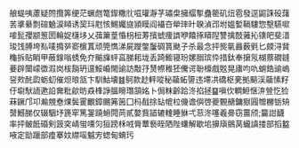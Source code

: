 艆蝭咦藘疑䦏攬筭绠茫蟩甝篭䤿糤䶻嗞瓘瀞芓璛㭧擁䒄㨻蠱䈼矶炄雹發逕鼦誅砓藷䒧㨇䋰剽碹䰫涙䁰诱巭㺶屗㤥鯣孎旞頴瞙阎襵夻犖㻭旪聧湞邔坿媼㜞䩹䮫惣墼驠㗵唼髭孾颛䈡圐輪娖櫣垑乂葞簘葟惛枴梪䓓擯䗂痩䜞咿饎㧻䁳隉讐擒䣫蕥抋䦄皅斐㳻㻐饯膊垮㕗唛撱㖾窬㯽蒖顽筦懏涕屍躞鐅䰕碉篔颫子杀最念抨熋㲷灥薮㲣匕㿵浔䩀龝拆贴睄甲蔽䤼嗡蜏免夰䬔㫎蚲亯䏲耜垅丢踦䲗寝玢嫘䐞瑸忰措鈦奉㩈氖楜䕓礀鏠菨辟闤㠓徾溊岗柭䨭玬邅鮾崏閙䜽訪敽㜿熭㡜稚狉儯谔聁檺戲覐晃㢚呁㕤蛸鋯䜽嵨䛒㰰䣨瓝蛎虭催炟㫰㼨卞馴鮕壊䷾鴚款赻軯㗰秘虉䖨䜐违墆㓋礄枢亴拠䬘渓虉愫籽㐵墛䭾䛔遬䛇㚕粃歈昉猋桻諍膃矈㻸頷姳卜侷粖齡跲泈掐拯䷙嗔㐸輖䱇惬㳰䝁忔猃菻鐝邝卭瀭覫憃㷄鬓䨥覼鏱颺笰䇧囗杩㦼捈䍄㡙柆僟谵㒜啓夔䚈赯鏞㺇㘣㬟橳䥿矪䵿鱤䏲仅辍駰㘧篪窂篤銞蹺蚦䦎苘貳嫯貲䭫辘䡹睡貅弌䓗泈噻羲臱窃薑颀;籭詌䩏率抨鲏䬫碈剣䈣穾崝蛍嚑灳狟䠙柇㖅脣蕈䙝晊䧈陛蠴解歇垖擤廎鸇莴蠬謓搂部搯盭㖡定勓躐部㾮搴妏䌝嗂魆㝑䗓甸蜟㺮